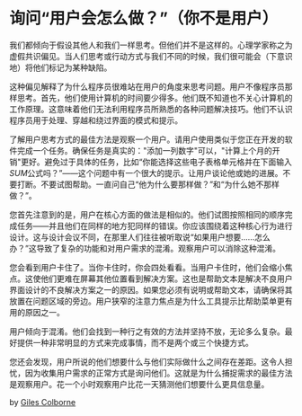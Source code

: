 # 询问“用户会怎么做？”（你不是用户）

我们都倾向于假设其他人和我们一样思考。但他们并不是这样的。心理学家称之为虚假共识偏见。当人们思考或行动方式与我们不同的时候，我们很可能会（下意识地）将他们标记为某种缺陷。

这种偏见解释了为什么程序员很难站在用户的角度来思考问题。用户不像程序员那样思考。首先，他们使用计算机的时间要少得多。他们既不知道也不关心计算机的工作原理。这意味着他们无法利用程序员所熟悉的各种问题解决技巧。他们不认识程序员用于处理、穿越和绕过界面的模式和提示。

了解用户思考方式的最佳方法是观察一个用户。请用户使用类似于您正在开发的软件完成一个任务。确保任务是真实的："添加一列数字"可以，"计算上个月的开销"更好。避免过于具体的任务，比如“你能选择这些电子表格单元格并在下面输入*SUM*公式吗？”——这个问题中有一个很大的提示。让用户谈论他或她的进展。不要打断。不要试图帮助。一直问自己“他为什么要那样做？”和“为什么她不那样做？”。

您首先注意到的是，用户在核心方面的做法是相似的。他们试图按照相同的顺序完成任务——并且他们在同样的地方犯同样的错误。你应该围绕着这种核心行为进行设计。这与设计会议不同，在那里人们往往被听取说“如果用户想要……怎么办？”这导致了复杂的功能和对用户需求的混淆。观察用户可以消除这种混淆。

您会看到用户卡住了。当你卡住时，你会四处看看。当用户卡住时，他们会缩小焦点。这使他们更难在屏幕其他位置看到解决方案。这也是帮助文本是解决不良用户界面设计的不良解决方案之一的原因。如果您必须有说明或帮助文本，请确保将其放置在问题区域的旁边。用户狭窄的注意力焦点是为什么工具提示比帮助菜单更有用的原因之一。

用户倾向于混淆。他们会找到一种行之有效的方法并坚持不放，无论多么复杂。最好提供一种非常明显的方式来完成事情，而不是两个或三个快捷方式。

您还会发现，用户所说的他们想要什么与他们实际做什么之间存在差距。这令人担忧，因为收集用户需求的正常方式是询问他们。这就是为什么捕捉需求的最佳方法是观察用户。花一个小时观察用户比花一天猜测他们想要什么更具信息量。

by [Giles Colborne](http://programmer.97things.oreilly.com/wiki/index.php/Giles_Colborne)